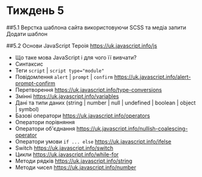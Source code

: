 # Тиждень 5
##5.1 Верстка шаблона сайта використовуючи SCSS та медіа запити
Додати шаблон

##5.2 Основи JavaScript
Тероія https://uk.javascript.info/js
- Що таке мова JavaScript і для чого її вивчати?
- Синтаксис
- Теги `script` | `script type="module"`
- Повідомлення `alert` | `prompt` | `confirm` https://uk.javascript.info/alert-prompt-confirm
- Перетворення https://uk.javascript.info/type-conversions
- Змінні https://uk.javascript.info/variables
- Дані та типи даних (string | number | null | undefined | boolean | object | symbol)
- Базові оператори https://uk.javascript.info/operators
- Оператори порівняння
- Оператори об'єднання https://uk.javascript.info/nullish-coalescing-operator
- Оператори умови `if ... else` https://uk.javascript.info/ifelse
- Switch https://uk.javascript.info/switch
- Цикли https://uk.javascript.info/while-for
- Методи рядків https://uk.javascript.info/string
- Методи чисел https://uk.javascript.info/number
